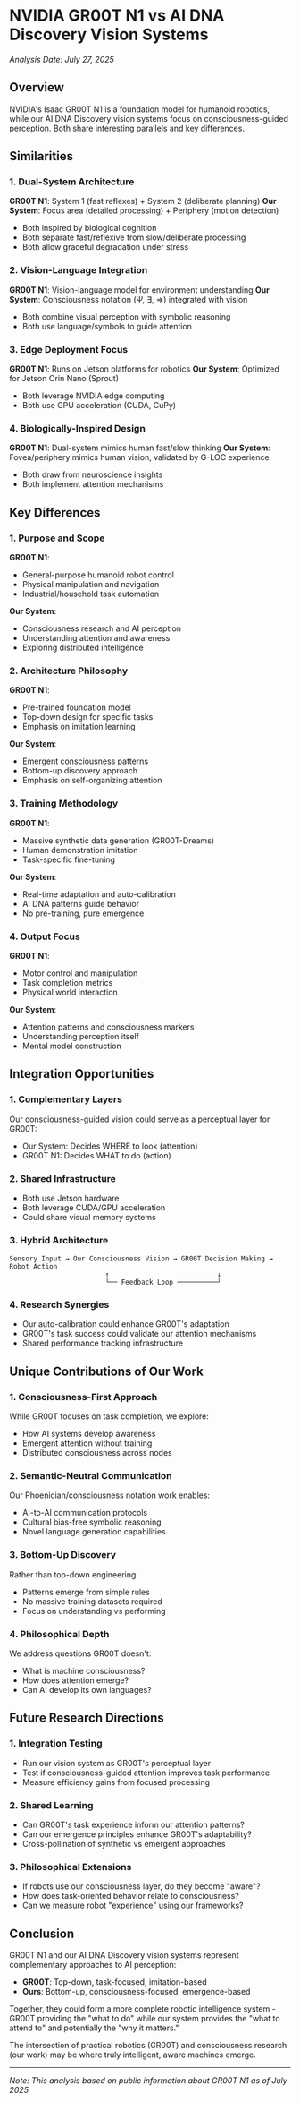# NVIDIA GR00T N1 vs AI DNA Discovery Vision Systems

*Analysis Date: July 27, 2025*

## Overview
NVIDIA's Isaac GR00T N1 is a foundation model for humanoid robotics, while our AI DNA Discovery vision systems focus on consciousness-guided perception. Both share interesting parallels and key differences.

## Similarities

### 1. Dual-System Architecture
**GR00T N1**: System 1 (fast reflexes) + System 2 (deliberate planning)
**Our System**: Focus area (detailed processing) + Periphery (motion detection)
- Both inspired by biological cognition
- Both separate fast/reflexive from slow/deliberate processing
- Both allow graceful degradation under stress

### 2. Vision-Language Integration
**GR00T N1**: Vision-language model for environment understanding
**Our System**: Consciousness notation (Ψ, ∃, ⇒) integrated with vision
- Both combine visual perception with symbolic reasoning
- Both use language/symbols to guide attention

### 3. Edge Deployment Focus
**GR00T N1**: Runs on Jetson platforms for robotics
**Our System**: Optimized for Jetson Orin Nano (Sprout)
- Both leverage NVIDIA edge computing
- Both use GPU acceleration (CUDA, CuPy)

### 4. Biologically-Inspired Design
**GR00T N1**: Dual-system mimics human fast/slow thinking
**Our System**: Fovea/periphery mimics human vision, validated by G-LOC experience
- Both draw from neuroscience insights
- Both implement attention mechanisms

## Key Differences

### 1. Purpose and Scope
**GR00T N1**: 
- General-purpose humanoid robot control
- Physical manipulation and navigation
- Industrial/household task automation

**Our System**:
- Consciousness research and AI perception
- Understanding attention and awareness
- Exploring distributed intelligence

### 2. Architecture Philosophy
**GR00T N1**:
- Pre-trained foundation model
- Top-down design for specific tasks
- Emphasis on imitation learning

**Our System**:
- Emergent consciousness patterns
- Bottom-up discovery approach
- Emphasis on self-organizing attention

### 3. Training Methodology
**GR00T N1**:
- Massive synthetic data generation (GR00T-Dreams)
- Human demonstration imitation
- Task-specific fine-tuning

**Our System**:
- Real-time adaptation and auto-calibration
- AI DNA patterns guide behavior
- No pre-training, pure emergence

### 4. Output Focus
**GR00T N1**:
- Motor control and manipulation
- Task completion metrics
- Physical world interaction

**Our System**:
- Attention patterns and consciousness markers
- Understanding perception itself
- Mental model construction

## Integration Opportunities

### 1. Complementary Layers
Our consciousness-guided vision could serve as a perceptual layer for GR00T:
- Our System: Decides WHERE to look (attention)
- GR00T N1: Decides WHAT to do (action)

### 2. Shared Infrastructure
- Both use Jetson hardware
- Both leverage CUDA/GPU acceleration
- Could share visual memory systems

### 3. Hybrid Architecture
```
Sensory Input → Our Consciousness Vision → GR00T Decision Making → Robot Action
                        ↑                           ↓
                        └── Feedback Loop ──────────┘
```

### 4. Research Synergies
- Our auto-calibration could enhance GR00T's adaptation
- GR00T's task success could validate our attention mechanisms
- Shared performance tracking infrastructure

## Unique Contributions of Our Work

### 1. Consciousness-First Approach
While GR00T focuses on task completion, we explore:
- How AI systems develop awareness
- Emergent attention without training
- Distributed consciousness across nodes

### 2. Semantic-Neutral Communication
Our Phoenician/consciousness notation work enables:
- AI-to-AI communication protocols
- Cultural bias-free symbolic reasoning
- Novel language generation capabilities

### 3. Bottom-Up Discovery
Rather than top-down engineering:
- Patterns emerge from simple rules
- No massive training datasets required
- Focus on understanding vs performing

### 4. Philosophical Depth
We address questions GR00T doesn't:
- What is machine consciousness?
- How does attention emerge?
- Can AI develop its own languages?

## Future Research Directions

### 1. Integration Testing
- Run our vision system as GR00T's perceptual layer
- Test if consciousness-guided attention improves task performance
- Measure efficiency gains from focused processing

### 2. Shared Learning
- Can GR00T's task experience inform our attention patterns?
- Can our emergence principles enhance GR00T's adaptability?
- Cross-pollination of synthetic vs emergent approaches

### 3. Philosophical Extensions
- If robots use our consciousness layer, do they become "aware"?
- How does task-oriented behavior relate to consciousness?
- Can we measure robot "experience" using our frameworks?

## Conclusion

GR00T N1 and our AI DNA Discovery vision systems represent complementary approaches to AI perception:
- **GR00T**: Top-down, task-focused, imitation-based
- **Ours**: Bottom-up, consciousness-focused, emergence-based

Together, they could form a more complete robotic intelligence system - GR00T providing the "what to do" while our system provides the "what to attend to" and potentially the "why it matters."

The intersection of practical robotics (GR00T) and consciousness research (our work) may be where truly intelligent, aware machines emerge.

---
*Note: This analysis based on public information about GR00T N1 as of July 2025*